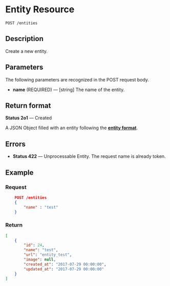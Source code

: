 # Entity Resource

    POST /entities

## Description

Create a new entity.

## Parameters

The following parameters are recognized in the POST request body.

- **name** (REQUIRED) — [string] The name of the entity.

## Return format

**Status 2o1** — Created

A JSON Object filled with an entity following the **[entity format][]**.

## Errors

- **Status 422** — Unprocessable Entity. The request name is already token.

## Example

### **Request**

``` json
    POST /entities
    {
        "name" : "test"
    }
```

### **Return**

``` json
[
    {
        "id": 24,
        "name": "test",
        "url": "entity_test",
        "image": null,
        "created_at": "2017-07-29 00:00:00",
        "updated_at": "2017-07-29 00:00:00"
    }
]
```

[entity format]: ../../formats.md#short-format-entity
